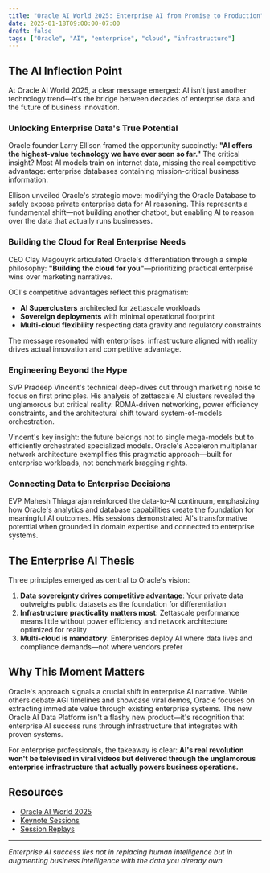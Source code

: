 ```yaml
---
title: "Oracle AI World 2025: Enterprise AI from Promise to Production"
date: 2025-01-18T09:00:00-07:00
draft: false
tags: ["Oracle", "AI", "enterprise", "cloud", "infrastructure"]
---
```


## The AI Inflection Point

At Oracle AI World 2025, a clear message emerged: AI isn't just another technology trend—it's the bridge between decades of enterprise data and the future of business innovation.

### Unlocking Enterprise Data's True Potential

Oracle founder Larry Ellison framed the opportunity succinctly: **"AI offers the highest-value technology we have ever seen so far."** The critical insight? Most AI models train on internet data, missing the real competitive advantage: enterprise databases containing mission-critical business information.

Ellison unveiled Oracle's strategic move: modifying the Oracle Database to safely expose private enterprise data for AI reasoning. This represents a fundamental shift—not building another chatbot, but enabling AI to reason over the data that actually runs businesses.

### Building the Cloud for Real Enterprise Needs

CEO Clay Magouyrk articulated Oracle's differentiation through a simple philosophy: **"Building the cloud for you"**—prioritizing practical enterprise wins over marketing narratives.

OCI's competitive advantages reflect this pragmatism:
- **AI Superclusters** architected for zettascale workloads
- **Sovereign deployments** with minimal operational footprint
- **Multi-cloud flexibility** respecting data gravity and regulatory constraints

The message resonated with enterprises: infrastructure aligned with reality drives actual innovation and competitive advantage.

### Engineering Beyond the Hype

SVP Pradeep Vincent's technical deep-dives cut through marketing noise to focus on first principles. His analysis of zettascale AI clusters revealed the unglamorous but critical reality: RDMA-driven networking, power efficiency constraints, and the architectural shift toward system-of-models orchestration.

Vincent's key insight: the future belongs not to single mega-models but to efficiently orchestrated specialized models. Oracle's Acceleron multiplanar network architecture exemplifies this pragmatic approach—built for enterprise workloads, not benchmark bragging rights.

### Connecting Data to Enterprise Decisions

EVP Mahesh Thiagarajan reinforced the data-to-AI continuum, emphasizing how Oracle's analytics and database capabilities create the foundation for meaningful AI outcomes. His sessions demonstrated AI's transformative potential when grounded in domain expertise and connected to enterprise systems.

## The Enterprise AI Thesis

Three principles emerged as central to Oracle's vision:

1. **Data sovereignty drives competitive advantage**: Your private data outweighs public datasets as the foundation for differentiation
2. **Infrastructure practicality matters most**: Zettascale performance means little without power efficiency and network architecture optimized for reality
3. **Multi-cloud is mandatory**: Enterprises deploy AI where data lives and compliance demands—not where vendors prefer

## Why This Moment Matters

Oracle's approach signals a crucial shift in enterprise AI narrative. While others debate AGI timelines and showcase viral demos, Oracle focuses on extracting immediate value through existing enterprise systems. The new Oracle AI Data Platform isn't a flashy new product—it's recognition that enterprise AI success runs through infrastructure that integrates with proven systems.

For enterprise professionals, the takeaway is clear: **AI's real revolution won't be televised in viral videos but delivered through the unglamorous enterprise infrastructure that actually powers business operations.**

## Resources

- [Oracle AI World 2025](https://www.oracle.com/ai-world/)
- [Keynote Sessions](https://www.oracle.com/ai-world/keynotes/)
- [Session Replays](https://www.oracle.com/ai-world/on-air/)

---

*Enterprise AI success lies not in replacing human intelligence but in augmenting business intelligence with the data you already own.*

